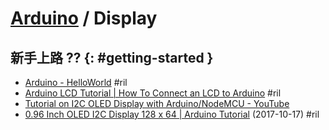 # [Arduino](arduino.md) / Display

## 新手上路 ?? {: #getting-started }

  - [Arduino \- HelloWorld](https://www.arduino.cc/en/Tutorial/HelloWorld) #ril
  - [Arduino LCD Tutorial \| How To Connect an LCD to Arduino](https://howtomechatronics.com/tutorials/arduino/lcd-tutorial/) #ril
  - [Tutorial on I2C OLED Display with Arduino/NodeMCU \- YouTube](https://www.youtube.com/watch?v=_e_0HJY0uIo&t=556s)
  - [0\.96 Inch OLED I2C Display 128 x 64 \| Arduino Tutorial](https://startingelectronics.org/tutorials/arduino/modules/OLED-128x64-I2C-display/) (2017-10-17) #ril
